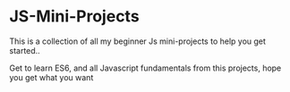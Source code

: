 # JS-Mini-Projects
This is a collection of all my beginner Js mini-projects to help you get started..

Get to learn ES6, and all Javascript fundamentals from this projects, hope you get what you want
